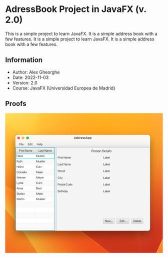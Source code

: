 # AdressBook Project in JavaFX (v. 2.0)

This is a simple project to learn JavaFX. It is a simple address book with a few features. It is a simple project to learn JavaFX. It is a simple address book with a few features.

## Information
- Author: Alex Gheorghe
- Date: 2022-11-03
- Version: 2.0
- Course: JavaFX (Universidad Europea de Madrid)
## Proofs
![](src/main/resources/images/work-test.png)
